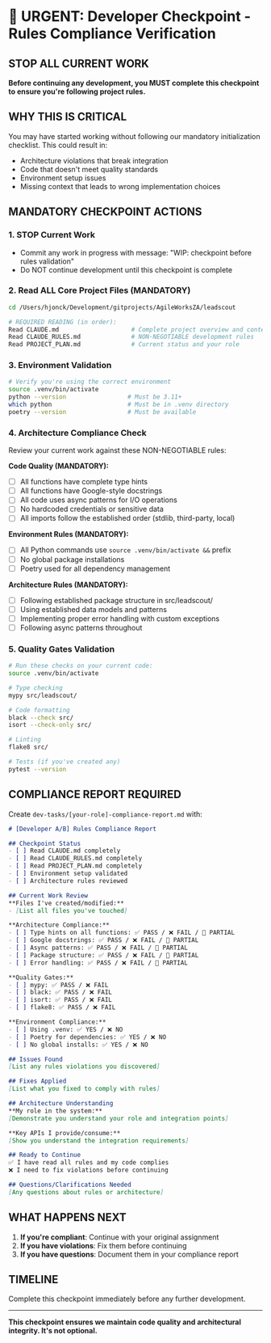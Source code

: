 # 🚨 URGENT: Developer Checkpoint - Rules Compliance Verification

## STOP ALL CURRENT WORK

**Before continuing any development, you MUST complete this checkpoint to ensure you're following project rules.**

## WHY THIS IS CRITICAL

You may have started working without following our mandatory initialization checklist. This could result in:
- Architecture violations that break integration
- Code that doesn't meet quality standards
- Environment setup issues
- Missing context that leads to wrong implementation choices

## MANDATORY CHECKPOINT ACTIONS

### 1. STOP Current Work
- Commit any work in progress with message: "WIP: checkpoint before rules validation"
- Do NOT continue development until this checkpoint is complete

### 2. Read ALL Core Project Files (MANDATORY)
```bash
cd /Users/hjonck/Development/gitprojects/AgileWorksZA/leadscout

# REQUIRED READING (in order):
Read CLAUDE.md                    # Complete project overview and context
Read CLAUDE_RULES.md              # NON-NEGOTIABLE development rules  
Read PROJECT_PLAN.md              # Current status and your role
```

### 3. Environment Validation
```bash
# Verify you're using the correct environment
source .venv/bin/activate
python --version                 # Must be 3.11+
which python                     # Must be in .venv directory
poetry --version                 # Must be available
```

### 4. Architecture Compliance Check
Review your current work against these NON-NEGOTIABLE rules:

**Code Quality (MANDATORY):**
- [ ] All functions have complete type hints
- [ ] All functions have Google-style docstrings  
- [ ] All code uses async patterns for I/O operations
- [ ] No hardcoded credentials or sensitive data
- [ ] All imports follow the established order (stdlib, third-party, local)

**Environment Rules (MANDATORY):**
- [ ] All Python commands use `source .venv/bin/activate &&` prefix
- [ ] No global package installations
- [ ] Poetry used for all dependency management

**Architecture Rules (MANDATORY):**
- [ ] Following established package structure in src/leadscout/
- [ ] Using established data models and patterns
- [ ] Implementing proper error handling with custom exceptions
- [ ] Following async patterns throughout

### 5. Quality Gates Validation
```bash
# Run these checks on your current code:
source .venv/bin/activate

# Type checking
mypy src/leadscout/

# Code formatting  
black --check src/
isort --check-only src/

# Linting
flake8 src/

# Tests (if you've created any)
pytest --version
```

## COMPLIANCE REPORT REQUIRED

Create `dev-tasks/[your-role]-compliance-report.md` with:

```markdown
# [Developer A/B] Rules Compliance Report

## Checkpoint Status
- [ ] Read CLAUDE.md completely
- [ ] Read CLAUDE_RULES.md completely  
- [ ] Read PROJECT_PLAN.md completely
- [ ] Environment setup validated
- [ ] Architecture rules reviewed

## Current Work Review
**Files I've created/modified:**
- [List all files you've touched]

**Architecture Compliance:**
- [ ] Type hints on all functions: ✅ PASS / ❌ FAIL / 🔄 PARTIAL
- [ ] Google docstrings: ✅ PASS / ❌ FAIL / 🔄 PARTIAL
- [ ] Async patterns: ✅ PASS / ❌ FAIL / 🔄 PARTIAL
- [ ] Package structure: ✅ PASS / ❌ FAIL / 🔄 PARTIAL
- [ ] Error handling: ✅ PASS / ❌ FAIL / 🔄 PARTIAL

**Quality Gates:**
- [ ] mypy: ✅ PASS / ❌ FAIL
- [ ] black: ✅ PASS / ❌ FAIL  
- [ ] isort: ✅ PASS / ❌ FAIL
- [ ] flake8: ✅ PASS / ❌ FAIL

**Environment Compliance:**
- [ ] Using .venv: ✅ YES / ❌ NO
- [ ] Poetry for dependencies: ✅ YES / ❌ NO
- [ ] No global installs: ✅ YES / ❌ NO

## Issues Found
[List any rules violations you discovered]

## Fixes Applied
[List what you fixed to comply with rules]

## Architecture Understanding
**My role in the system:**
[Demonstrate you understand your role and integration points]

**Key APIs I provide/consume:**
[Show you understand the integration requirements]

## Ready to Continue
✅ I have read all rules and my code complies
❌ I need to fix violations before continuing

## Questions/Clarifications Needed
[Any questions about rules or architecture]
```

## WHAT HAPPENS NEXT

1. **If you're compliant**: Continue with your original assignment
2. **If you have violations**: Fix them before continuing
3. **If you have questions**: Document them in your compliance report

## TIMELINE

Complete this checkpoint immediately before any further development.

---

**This checkpoint ensures we maintain code quality and architectural integrity. It's not optional.**